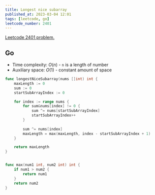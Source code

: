 ```yaml
---
title: Longest nice subarray
published_at: 2023-03-04 12:01
tags: [leetcode, go]
leetcode_number: 2401
---
```


[Leetcode 2401 problem.](https://leetcode.com/problems/longest-nice-subarray/)

## Go

- Time complexity: $O(n)$ - `n` is a length of number
- Auxiliary space: $O(1)$ - constant amount of space

```go
func longestNiceSubarray(nums []int) int {
	maxLength := 0
	sum := 0
	startSubArrayIndex := 0

	for index := range nums {
        for sum&nums[index] != 0 {
		    sum ^= nums[startSubArrayIndex]
		    startSubArrayIndex++
	    }
	
	    sum ^= nums[index]
        maxLength = max(maxLength, index - startSubArrayIndex + 1)
    }

    return maxLength
}


func max(num1 int, num2 int) int {
	if num1 > num2 {
		return num1
    }
    return num2
}
```
